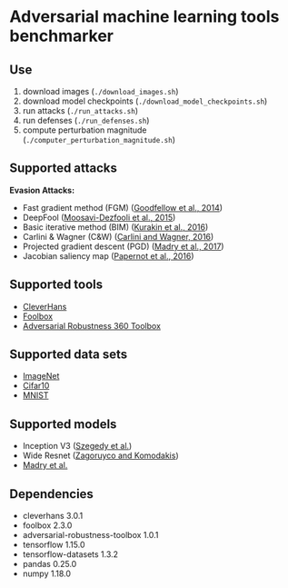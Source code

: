 # Adversarial machine learning tools benchmarker

## Use
1) download images (`./download_images.sh`)
2) download model checkpoints (`./download_model_checkpoints.sh`)
3) run attacks (`./run_attacks.sh`)
4) run defenses (`./run_defenses.sh`)
5) compute perturbation magnitude (`./computer_perturbation_magnitude.sh`)

## Supported attacks
**Evasion Attacks:**
* Fast gradient method (FGM) ([Goodfellow et al., 2014](https://arxiv.org/abs/1412.6572))
* DeepFool ([Moosavi-Dezfooli et al., 2015](https://arxiv.org/abs/1511.04599))
* Basic iterative method (BIM) ([Kurakin et al., 2016](https://arxiv.org/abs/1607.02533))
* Carlini & Wagner (C&W) ([Carlini and Wagner, 2016](https://arxiv.org/abs/1608.04644))
* Projected gradient descent (PGD) ([Madry et al., 2017](https://arxiv.org/abs/1706.06083))
* Jacobian saliency map ([Papernot et al., 2016](https://arxiv.org/abs/1511.07528))

## Supported tools
- [CleverHans](https://github.com/tensorflow/cleverhans)
- [Foolbox](https://github.com/bethgelab/foolbox)
- [Adversarial Robustness 360 Toolbox](https://github.com/IBM/adversarial-robustness-toolbox)

## Supported data sets
- [ImageNet](http://www.image-net.org/)
- [Cifar10](https://www.cs.toronto.edu/~kriz/cifar.html)
- [MNIST](http://yann.lecun.com/exdb/mnist/)

## Supported models
- Inception V3 ([Szegedy et al.](https://arxiv.org/abs/1512.00567))
- Wide Resnet ([Zagoruyco and Komodakis](https://arxiv.org/abs/1605.07146))
- [Madry et al.](https://arxiv.org/abs/1706.06083)

## Dependencies
- cleverhans 3.0.1
- foolbox 2.3.0
- adversarial-robustness-toolbox 1.0.1
- tensorflow 1.15.0
- tensorflow-datasets 1.3.2
- pandas 0.25.0
- numpy 1.18.0